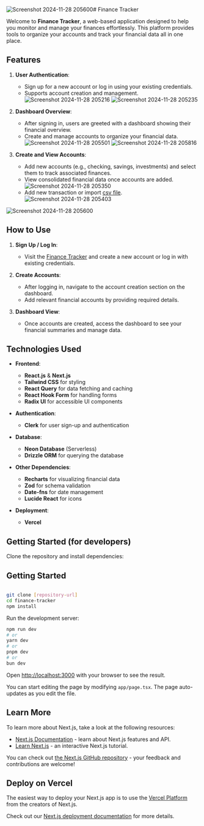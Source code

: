 ![Screenshot 2024-11-28 205600](https://github.com/user-attachments/assets/81563784-4348-4e4e-ae1f-ee855f37a009)# Finance Tracker

Welcome to **Finance Tracker**, a web-based application designed to help you monitor and manage your finances effortlessly. This platform provides tools to organize your accounts and track your financial data all in one place.

## Features

1. **User Authentication**:  
   - Sign up for a new account or log in using your existing credentials.  
   - Supports account creation and management.
![Screenshot 2024-11-28 205216](https://github.com/user-attachments/assets/d83415ef-e090-4ba4-b129-1f679950c73d)
![Screenshot 2024-11-28 205235](https://github.com/user-attachments/assets/824d69e5-3efd-44e3-88a5-5f572b916e58)



2. **Dashboard Overview**:  
   - After signing in, users are greeted with a dashboard showing their financial overview.  
   - Create and manage accounts to organize your financial data.
![Screenshot 2024-11-28 205501](https://github.com/user-attachments/assets/469df29b-d305-44a3-8c1f-ee868c2be1a5)
![Screenshot 2024-11-28 205816](https://github.com/user-attachments/assets/032c0734-cb91-42f4-9c0b-95b5c865b590)



3. **Create and View Accounts**:  
   - Add new accounts (e.g., checking, savings, investments) and select them to track associated finances.  
   - View consolidated financial data once accounts are added.
![Screenshot 2024-11-28 205350](https://github.com/user-attachments/assets/24b2111c-7668-4ace-926d-bac663e002bc)
   - Add new transaction or import [csv file](./transaction_details.csv).
![Screenshot 2024-11-28 205403](https://github.com/user-attachments/assets/eaa0042e-2c27-4d35-bd22-7e91e91adad0)

![Screenshot 2024-11-28 205600](https://github.com/user-attachments/assets/e73c301f-ae1f-4eb8-8d92-9862002cb5c2)

## How to Use

1. **Sign Up / Log In**:  
   - Visit the [Finance Tracker](https://finance-tracker-alpha-gold.vercel.app/) and create a new account or log in with existing credentials.  

2. **Create Accounts**:  
   - After logging in, navigate to the account creation section on the dashboard.  
   - Add relevant financial accounts by providing required details.  

3. **Dashboard View**:  
   - Once accounts are created, access the dashboard to see your financial summaries and manage data.

## Technologies Used

- **Frontend**:  
  - **React.js** & **Next.js**  
  - **Tailwind CSS** for styling  
  - **React Query** for data fetching and caching  
  - **React Hook Form** for handling forms  
  - **Radix UI** for accessible UI components

- **Authentication**:  
  - **Clerk** for user sign-up and authentication

- **Database**:  
  - **Neon Database** (Serverless)  
  - **Drizzle ORM** for querying the database

- **Other Dependencies**:  
  - **Recharts** for visualizing financial data  
  - **Zod** for schema validation  
  - **Date-fns** for date management  
  - **Lucide React** for icons
    
- **Deployment**:
  -  **Vercel**

## Getting Started (for developers)

Clone the repository and install dependencies:

## Getting Started
```bash

git clone [repository-url]
cd finance-tracker
npm install
```

Run the development server:

```bash
npm run dev
# or
yarn dev
# or
pnpm dev
# or
bun dev
```

Open [http://localhost:3000](http://localhost:3000) with your browser to see the result.

You can start editing the page by modifying `app/page.tsx`. The page auto-updates as you edit the file.

## Learn More

To learn more about Next.js, take a look at the following resources:

- [Next.js Documentation](https://nextjs.org/docs) - learn about Next.js features and API.
- [Learn Next.js](https://nextjs.org/learn) - an interactive Next.js tutorial.

You can check out [the Next.js GitHub repository](https://github.com/vercel/next.js) - your feedback and contributions are welcome!

## Deploy on Vercel

The easiest way to deploy your Next.js app is to use the [Vercel Platform](https://vercel.com/new?utm_medium=default-template&filter=next.js&utm_source=create-next-app&utm_campaign=create-next-app-readme) from the creators of Next.js.

Check out our [Next.js deployment documentation](https://nextjs.org/docs/app/building-your-application/deploying) for more details.
